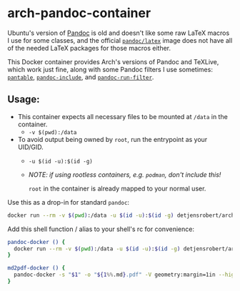 # arch-pandoc-container

Ubuntu's version of [Pandoc](https://pandoc.org) is old and doesn't like some raw LaTeX macros I use for some classes,
and the official [`pandoc/latex`](https://hub.docker.com/repository/docker/pandoc/latex) image does not have all of the
needed LaTeX packages for those macros either.

This Docker container provides Arch's versions of Pandoc and TeXLive, which work just fine, along with some Pandoc
filters I use sometimes: [`pantable`](https://github.com/ickc/pantable),
[`pandoc-include`](https://github.com/DCsunset/pandoc-include), and
[`pandoc-run-filter`](https://github.com/johnlwhiteman/pandoc-run-filter).

## Usage:

- This container expects all necessary files to be mounted at `/data` in the container.
  - `-v $(pwd):/data`
- To avoid output being owned by `root`, run the entrypoint as your UID/GID.
  - `-u $(id -u):$(id -g)`
  - *NOTE: if using rootless containers, e.g. `podman`, don't include this!*

    `root` in the container is already mapped to your normal user.

Use this as a drop-in for standard `pandoc`:

```bash
docker run --rm -v $(pwd):/data -u $(id -u):$(id -g) detjensrobert/arch-pandoc -s file.md -o file.pdf ...
```

Add this shell function / alias to your shell's rc for convenience:

```bash
pandoc-docker () {
  docker run --rm -v $(pwd):/data -u $(id -u):$(id -g) detjensrobert/arch-pandoc $@
}

md2pdf-docker () {
  pandoc-docker -s "$1" -o "${1%%.md}.pdf" -V geometry:margin=1in --highlight=tango --citeproc ${@:2}
}
```
